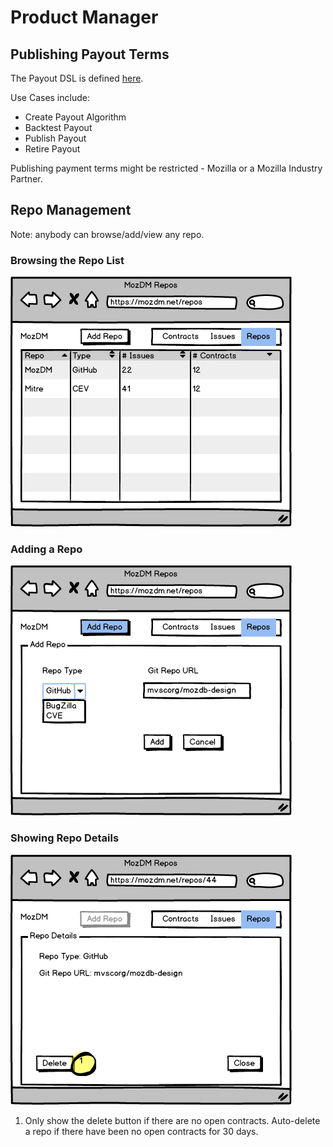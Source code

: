 # Product Manager

## Publishing Payout Terms

The Payout DSL is defined [here](/incentive).

Use Cases include:

- Create Payout Algorithm
- Backtest Payout
- Publish Payout
- Retire Payout

Publishing payment terms might be restricted - Mozilla or a Mozilla Industry
Partner.

## Repo Management

Note: anybody can browse/add/view any repo.

### Browsing the Repo List

![browse](/img/_RepoList.png)

### Adding a Repo

![add](/img/_RepoAdd.png)

### Showing Repo Details

![add](/img/_RepoDetails.png)

1) Only show the delete button if there are no open contracts.  Auto-delete a repo if there have been no open contracts for 30 days.

